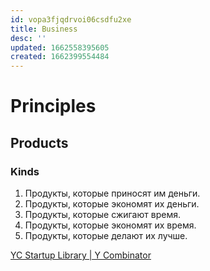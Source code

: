 ```yaml
---
id: vopa3fjqdrvoi06csdfu2xe
title: Business
desc: ''
updated: 1662558395605
created: 1662399554484
---
```


# Principles

## Products

### Kinds

1. Продукты, которые приносят им деньги.
2. Продукты, которые экономят их деньги.
3. Продукты, которые сжигают время.
4. Продукты, которые экономят их время.
5. Продукты, которые делают их лучше.

[YC Startup Library | Y Combinator](https://www.ycombinator.com/library)
